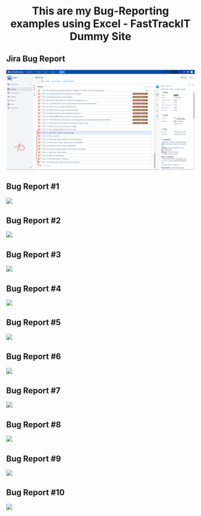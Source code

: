 ### <h1 align="center">This are my Bug-Reporting examples using Excel - FastTrackIT Dummy Site</h1>

## Jira Bug Report

<img src = https://github.com/Mihai212/Assignments-From-FastTrackIT-Course/blob/main/Jira-%20Bug%20Reporting%20Assignment%20Rezolved.png>

## Bug Report #1
<img src= https://i.ibb.co/vhFym9z/Bug-Reporting-1.png>

## Bug Report #2
<img src= https://i.ibb.co/qFYZ2K4/Bug-Report-2.png>

## Bug Report #3
<img src= https://i.ibb.co/kJ8qjxr/Bug-Report-3.png>

## Bug Report #4
<img src= https://i.ibb.co/M2Xy3Pm/Bug-Report-4.png>

## Bug Report #5
<img src =  https://i.ibb.co/gJrGrVn/Bug-Report-5.png>

## Bug Report #6
<img src= https://i.ibb.co/KVYH0fd/Bug-Report-6.png>

## Bug Report #7
<img src= https://i.ibb.co/N3SMJVx/Bug-Report-7.png>

## Bug Report #8
<img src= https://i.ibb.co/g9cQ9bh/Bug-Report-8.png>

## Bug Report #9
<img src= https://i.ibb.co/Bzgjmkh/Bug-Report-9.png>

## Bug Report #10
<img src= https://i.ibb.co/rty8FM0/Bug-Report-10.png>

